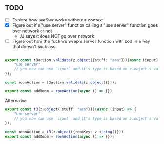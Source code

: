 ## TODO

- [ ] Explore how useSwr works without a context
- [x] Figure out if a "use server" function calling a "use server" function goes over network or not
  - JJ says it does NOT go over network
- [ ] Figure out how the fuck we wrap a server function with zod in a way that doesn't suck ass

```ts

export const t3action.validate(z.object({stuff: "aaa"}))(async (input) => {
    "use server";
    // you now can use `input` and it's type is based on z.object's validation. Throws earlier if invalid
});

const roomAction = t3action.validate(z.object({}));

export const addRoom = roomAction(async () => {})
```

Alternative

```ts
export const t3(z.object({stuff: "aaa"}))(async (input) => {
    "use server";
    // you now can use `input` and it's type is based on z.object's validation. Throws earlier if invalid
});

const roomAction = t3(z.object({roomKey: z.string()}));
export const addRoom = roomAction(async () => {});
```
